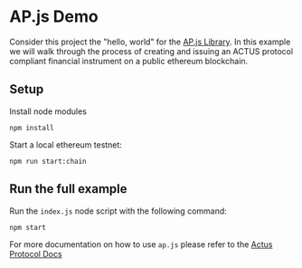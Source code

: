 # AP.js Demo

Consider this project the "hello, world" for the [AP.js Library](https://github.com/atpar/ap-monorepo/tree/master/packages/ap.js). In this example we will walk through the process of creating and issuing an ACTUS protocol compliant financial instrument on a public ethereum blockchain.

## Setup

Install node modules

    npm install

Start a local ethereum testnet:

    npm run start:chain


## Run the full example

Run the `index.js` node script with the following command:

    npm start


For more documentation on how to use `ap.js` please refer to the [Actus Protocol Docs](https://docs.actus-protocol.io/guides/getting-started)
